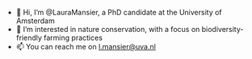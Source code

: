 - 👋 Hi, I’m @LauraMansier, a PhD candidate at the University of Amsterdam
- 👀 I’m interested in nature conservation, with a focus on biodiversity-friendly farming practices
- 📫 You can reach me on l.mansier@uva.nl

